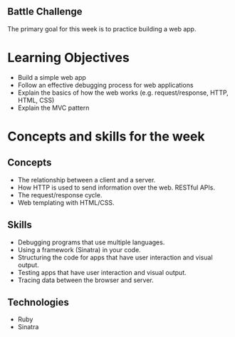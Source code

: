Battle Challenge
------------------
The primary goal for this week is to practice building a web app.

# Learning Objectives
* Build a simple web app
* Follow an effective debugging process for web applications
* Explain the basics of how the web works (e.g. request/response, HTTP, HTML, CSS)
* Explain the MVC pattern

# Concepts and skills for the week

## Concepts

* The relationship between a client and a server.
* How HTTP is used to send information over the web.
RESTful APIs.
* The request/response cycle.
* Web templating with HTML/CSS.

## Skills

* Debugging programs that use multiple languages.
* Using a framework (Sinatra) in your code.
* Structuring the code for apps that have user interaction and visual output.
* Testing apps that have user interaction and visual output.
* Tracing data between the browser and server.

## Technologies
* Ruby
* Sinatra
